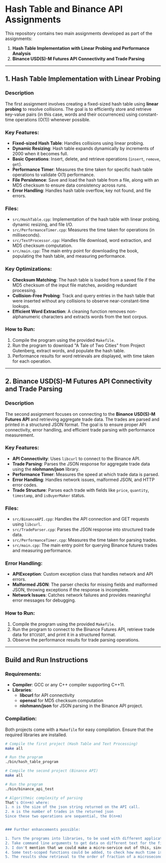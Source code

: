 # Hash Table and Binance API Assignments

This repository contains two main assignments developed as part of the assignments:
1. **Hash Table Implementation with Linear Probing and Performance Analysis**
2. **Binance USD(S)-M Futures API Connectivity and Trade Parsing**

---

## 1. Hash Table Implementation with Linear Probing

### Description
The first assignment involves creating a fixed-sized hash table using **linear probing** to resolve collisions. The goal is to efficiently store and retrieve key-value pairs (in this case, words and their occurrences) using constant-time operations (O(1)) whenever possible.

### Key Features:
- **Fixed-sized Hash Table**: Handles collisions using linear probing.
- **Dynamic Resizing**: Hash table expands dynamically by increments of 2000 when it becomes full.
- **Basic Operations**: Insert, delete, and retrieve operations (`insert`, `remove`, `get`).
- **Performance Timer**: Measures the time taken for specific hash table operations to validate O(1) performance.
- **File Persistence**: Save and load the hash table from a file, along with an MD5 checksum to ensure data consistency across runs.
- **Error Handling**: Handles hash table overflow, key not found, and file errors.

### Files:
- `src/HashTable.cpp`: Implementation of the hash table with linear probing, dynamic resizing, and file I/O.
- `src/PerformanceTimer.cpp`: Measures the time taken for operations (in milliseconds).
- `src/TextProcessor.cpp`: Handles file download, word extraction, and MD5 checksum computation.
- `src/main.cpp`: The main entry point for downloading the book, populating the hash table, and measuring performance.

### Key Optimizations:
- **Checksum Matching**: The hash table is loaded from a saved file if the MD5 checksum of the input file matches, avoiding redundant processing.
- **Collision-Free Probing**: Track and query entries in the hash table that were inserted without any collisions to observe near-constant-time lookups.
- **Efficient Word Extraction**: A cleaning function removes non-alphanumeric characters and extracts words from the text corpus.

### How to Run:
1. Compile the program using the provided `Makefile`.
2. Run the program to download "A Tale of Two Cities" from Project Gutenberg, extract words, and populate the hash table.
3. Performance results for word retrievals are displayed, with time taken for each operation.

---

## 2. Binance USD(S)-M Futures API Connectivity and Trade Parsing

### Description
The second assignment focuses on connecting to the **Binance USD(S)-M Futures API** and retrieving aggregate trade data. The trades are parsed and printed in a structured JSON format. The goal is to ensure proper API connectivity, error handling, and efficient trade parsing with performance measurement.

### Key Features:
- **API Connectivity**: Uses `libcurl` to connect to the Binance API.
- **Trade Parsing**: Parses the JSON response for aggregate trade data using the **nlohmann/json** library.
- **Performance Timer**: Measures the speed at which trade data is parsed.
- **Error Handling**: Handles network issues, malformed JSON, and HTTP error codes.
- **Trade Structure**: Parses each trade with fields like `price`, `quantity`, `timestamp`, and `isBuyerMaker` status.

### Files:
- `src/BinanceAPI.cpp`: Handles the API connection and GET requests using `libcurl`.
- `src/TradeParser.cpp`: Parses the JSON response into structured trade data.
- `src/PerformanceTimer.cpp`: Measures the time taken for parsing trades.
- `src/main.cpp`: The main entry point for querying Binance futures trades and measuring performance.

### Error Handling:
- **APIException**: Custom exception class that handles network and API errors.
- **Malformed JSON**: The parser checks for missing fields and malformed JSON, throwing exceptions if the response is incomplete.
- **Network Issues**: Catches network failures and provides meaningful error messages for debugging.

### How to Run:
1. Compile the program using the provided `Makefile`.
2. Run the program to connect to the Binance Futures API, retrieve trade data for `BTCUSDT`, and print it in a structured format.
3. Observe the performance results for trade parsing operations.

---

## Build and Run Instructions

### Requirements:
- **Compiler**: GCC or any C++ compiler supporting C++11.
- **Libraries**: 
  - **libcurl** for API connectivity
  - **openssl** for MD5 checksum computation
  - **nlohmann/json** for JSON parsing in the Binance API project.

### Compilation:
Both projects come with a `Makefile` for easy compilation. Ensure that the required libraries are installed.

```bash
# Compile the first project (Hash Table and Text Processing)
make all

# Run the program
./bin/hash_table_program

# Compile the second project (Binance API)
make all

# Run the program
./bin/binance_api_test

# Algorithmic complexity of parsing
That's O(n+m) where:
1. n is the size of the json string returned on the API call.
2. m is the number of trades in the returned json
Since these two operations are sequential, the O(n+m)


### Further enhancements possible:

1. Turn the programs into libraries, to be used with different application programs.
2. Take command line arguments to get data on different text for the first assignment, or traded item for the second.
3. I don't mention that we could make a micro-service out of this, since we're talking of O(1) complexity, so time is of essence.
4. Some test-scoped functions could be added, to check how much time is lost in hashing and what exactly is the retrieval time.
5. The results show retrieval to the order of fraction of a microsecond.
